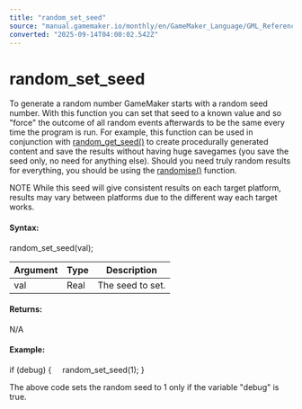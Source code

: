 ```yaml
---
title: "random_set_seed"
source: "manual.gamemaker.io/monthly/en/GameMaker_Language/GML_Reference/Maths_And_Numbers/Number_Functions/random_set_seed.htm"
converted: "2025-09-14T04:00:02.542Z"
---
```


# random\_set\_seed

To generate a random number GameMaker starts with a random seed number. With this function you can set that seed to a known value and so "force" the outcome of all random events afterwards to be the same every time the program is run. For example, this function can be used in conjunction with [random\_get\_seed()](random_get_seed.md) to create procedurally generated content and save the results without having huge savegames (you save the seed only, no need for anything else). Should you need truly random results for everything, you should be using the [randomise()](randomise.md) function.

NOTE While this seed will give consistent results on each target platform, results may vary between platforms due to the different way each target works.

#### Syntax:

random\_set\_seed(val);

| Argument | Type | Description |
| --- | --- | --- |
| val | Real | The seed to set. |

#### Returns:

N/A

#### Example:

if (debug)
{
    random\_set\_seed(1);
}

The above code sets the random seed to 1 only if the variable "debug" is true.